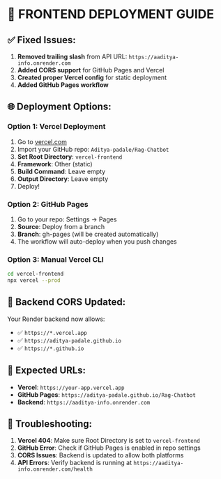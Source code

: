 # 🚀 FRONTEND DEPLOYMENT GUIDE

## ✅ **Fixed Issues:**
1. **Removed trailing slash** from API URL: `https://aaditya-info.onrender.com`
2. **Added CORS support** for GitHub Pages and Vercel
3. **Created proper Vercel config** for static deployment
4. **Added GitHub Pages workflow**

## 🌐 **Deployment Options:**

### **Option 1: Vercel Deployment**
1. Go to [vercel.com](https://vercel.com)
2. Import your GitHub repo: `Aditya-padale/Rag-Chatbot`
3. **Set Root Directory**: `vercel-frontend`
4. **Framework**: Other (static)
5. **Build Command**: Leave empty
6. **Output Directory**: Leave empty
7. Deploy!

### **Option 2: GitHub Pages**
1. Go to your repo: Settings → Pages
2. **Source**: Deploy from a branch
3. **Branch**: gh-pages (will be created automatically)
4. The workflow will auto-deploy when you push changes

### **Option 3: Manual Vercel CLI**
```bash
cd vercel-frontend
npx vercel --prod
```

## 🔧 **Backend CORS Updated:**
Your Render backend now allows:
- ✅ `https://*.vercel.app`
- ✅ `https://aditya-padale.github.io`
- ✅ `https://*.github.io`

## 🎯 **Expected URLs:**
- **Vercel**: `https://your-app.vercel.app`
- **GitHub Pages**: `https://aditya-padale.github.io/Rag-Chatbot`
- **Backend**: `https://aaditya-info.onrender.com`

## 🐛 **Troubleshooting:**
1. **Vercel 404**: Make sure Root Directory is set to `vercel-frontend`
2. **GitHub Error**: Check if GitHub Pages is enabled in repo settings
3. **CORS Issues**: Backend is updated to allow both platforms
4. **API Errors**: Verify backend is running at `https://aaditya-info.onrender.com/health`
